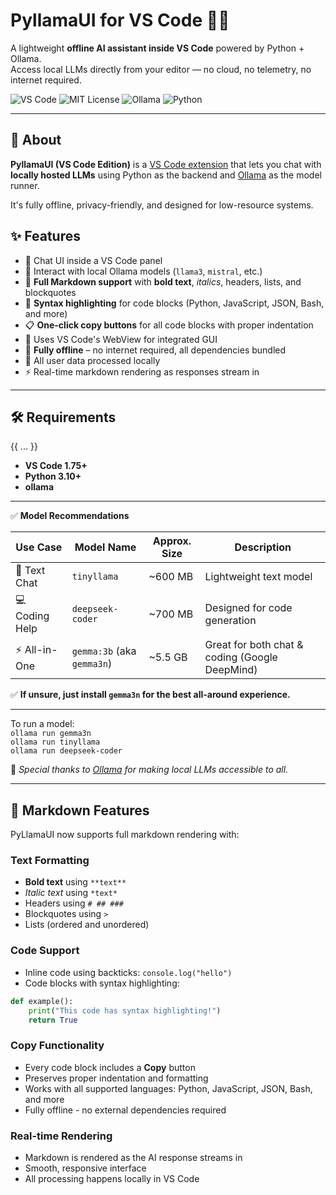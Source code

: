 # PyllamaUI for VS Code 🧠🦙

A lightweight **offline AI assistant inside VS Code** powered by Python + Ollama.  
Access local LLMs directly from your editor — no cloud, no telemetry, no internet required.

![VS Code](https://img.shields.io/badge/Built%20for-VSCode-blue)
![MIT License](https://img.shields.io/badge/License-MIT-green)
![Ollama](https://img.shields.io/badge/Powered%20by-Ollama-yellow)
![Python](https://img.shields.io/badge/Backend-Python%203.10%2B-blue)

---

## 🌟 About

**PyllamaUI (VS Code Edition)** is a [VS Code extension](https://marketplace.visualstudio.com/items?itemName=bhuvanesh-m-dev.pyllamaui) that lets you chat with **locally hosted LLMs** using Python as the backend and [Ollama](https://ollama.com) as the model runner.

It's fully offline, privacy-friendly, and designed for low-resource systems.


## ✨ Features

- 💬 Chat UI inside a VS Code panel
- 🧠 Interact with local Ollama models (`llama3`, `mistral`, etc.)
- 📝 **Full Markdown support** with **bold text**, *italics*, headers, lists, and blockquotes
- 🎨 **Syntax highlighting** for code blocks (Python, JavaScript, JSON, Bash, and more)
- 📋 **One-click copy buttons** for all code blocks with proper indentation
- 🔌 Uses VS Code's WebView for integrated GUI
- 🚫 **Fully offline** – no internet required, all dependencies bundled
- 📁 All user data processed locally
- ⚡ Real-time markdown rendering as responses stream in

---

## 🛠️ Requirements

{{ ... }}
- **VS Code 1.75+**
- **Python 3.10+**
- **ollama**
---  
✅ **Model Recommendations**

| Use Case        | Model Name       | Approx. Size | Description                                  |
|-----------------|------------------|--------------|----------------------------------------------|
| 📝 Text Chat    | `tinyllama`      | ~600 MB      | Lightweight text model                       |
| 💻 Coding Help  | `deepseek-coder` | ~700 MB      | Designed for code generation                 |
| ⚡ All-in-One    | `gemma:3b` (aka `gemma3n`) | ~5.5 GB  | Great for both chat & coding (Google DeepMind) |

✅ **If unsure, just install `gemma3n` for the best all-around experience.**

---

To run a model:  
`ollama run gemma3n`  
`ollama run tinyllama`  
`ollama run deepseek-coder`

📌 *Special thanks to [Ollama](https://ollama.com/download) for making local LLMs accessible to all.*

---

## 🎨 Markdown Features

PyLlamaUI now supports full markdown rendering with:

### Text Formatting
- **Bold text** using `**text**`
- *Italic text* using `*text*`
- Headers using `# ## ###`
- Blockquotes using `>`
- Lists (ordered and unordered)

### Code Support
- Inline code using backticks: `console.log("hello")`
- Code blocks with syntax highlighting:

```python
def example():
    print("This code has syntax highlighting!")
    return True
```

### Copy Functionality
- Every code block includes a **Copy** button
- Preserves proper indentation and formatting
- Works with all supported languages: Python, JavaScript, JSON, Bash, and more
- Fully offline - no external dependencies required

### Real-time Rendering
- Markdown is rendered as the AI response streams in
- Smooth, responsive interface
- All processing happens locally in VS Code
